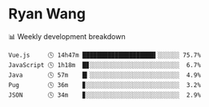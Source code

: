 # Ryan Wang

 <!-- waka-box start -->
📊 Weekly development breakdown
```text
Vue.js     🕓 14h47m ████████████████████▍░░░░░░ 75.7%
JavaScript 🕓 1h18m  █▊░░░░░░░░░░░░░░░░░░░░░░░░░  6.7%
Java       🕓 57m    █▎░░░░░░░░░░░░░░░░░░░░░░░░░  4.9%
Pug        🕓 36m    ▊░░░░░░░░░░░░░░░░░░░░░░░░░░  3.2%
JSON       🕓 34m    ▊░░░░░░░░░░░░░░░░░░░░░░░░░░  2.9%
```
<!-- Powered by https://github.com/YouEclipse/waka-box-go . -->
<!-- waka-box end -->